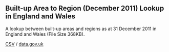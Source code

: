 ## Built-up Area to Region (December 2011) Lookup in England and Wales

A lookup between built-up areas and regions as at 31 December 2011 in England and Wales (File Size 368KB).

[CSV](csv/039.csv) / [data.gov.uk](https://data.gov.uk/dataset/f2477b9b-b265-4bbc-ab2a-12116edd4890/built-up-area-to-region-december-2011-lookup-in-england-and-wales)

